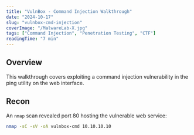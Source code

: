 ```yaml
---
title: "VulnBox - Command Injection Walkthrough"
date: "2024-10-17"
slug: "vulnbox-cmd-injection"
coverImage: "/MalwareLab-X.jpg"
tags: ["Command Injection", "Penetration Testing", "CTF"]
readingTime: "7 min"
---
```


## Overview

This walkthrough covers exploiting a command injection vulnerability in the ping utility on the web interface.

## Recon

An `nmap` scan revealed port 80 hosting the vulnerable web service:

```bash
nmap -sC -sV -oA vulnbox-cmd 10.10.10.10

